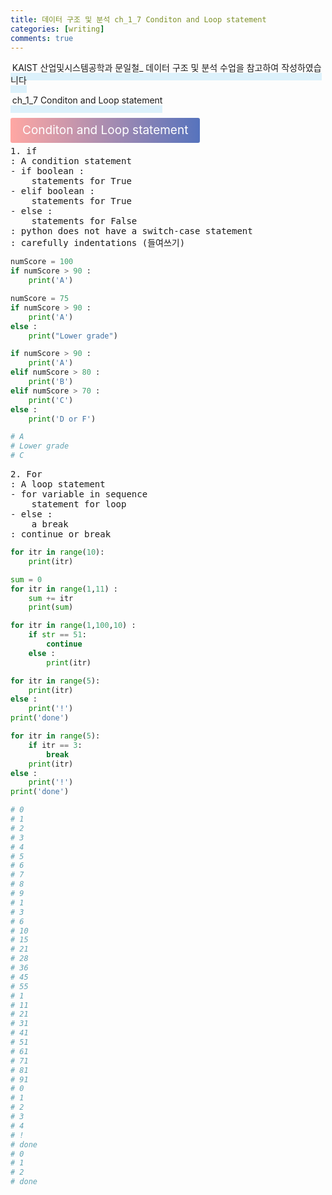 ```yaml
---
title: 데이터 구조 및 분석 ch_1_7 Conditon and Loop statement
categories: [writing] 
comments: true
---
```

<p><span style="border-bottom: 12px solid #dcf1fb; padding: 0 0 0 0.2em;">KAIST 산업및시스템공학과 문일철_ 데이터 구조 및 분석 수업을 참고하여 작성하였습니다</span></p>
<p><span style="border-bottom: 12px solid #dcf1fb; padding: 0 0 0 0.2em;">ch_1_7 Conditon and Loop statement
</span></p>

<html lang="en">
<head>
    <meta charset="UTF-8">
    <title>정의</title>
</head>
<body>

<pre>
</pre>

<p><span style="background: linear-gradient(to right, #ffa7a3, #5673bd); padding: 0.43em 1em; font-size: 19px; border-radius: 3px; color: #ffffff;">Conditon and Loop statement</span></p>
<pre>
1. if
: A condition statement
- if boolean :
    statements for True
- elif boolean :
    statements for True
- else :
    statements for False
: python does not have a switch-case statement
: carefully indentations (들여쓰기)
</pre>
</body>
</html>

```python
numScore = 100
if numScore > 90 :
    print('A')

numScore = 75
if numScore > 90 :
    print('A')
else :
    print("Lower grade")

if numScore > 90 :
    print('A')
elif numScore > 80 :
    print('B')
elif numScore > 70 :
    print('C')
else :
    print('D or F')

# A
# Lower grade
# C
```
<body>
<pre>
2. For
: A loop statement
- for variable in sequence
    statement for loop
- else :
    a break
: continue or break
</pre>
</body>

```python
for itr in range(10):
    print(itr)

sum = 0
for itr in range(1,11) :
    sum += itr
    print(sum)

for itr in range(1,100,10) :
    if str == 51:
        continue
    else :
        print(itr)

for itr in range(5):
    print(itr)
else :
    print('!')
print('done')

for itr in range(5):
    if itr == 3:
        break
    print(itr)
else :
    print('!')
print('done')

# 0
# 1
# 2
# 3
# 4
# 5
# 6
# 7
# 8
# 9
# 1
# 3
# 6
# 10
# 15
# 21
# 28
# 36
# 45
# 55
# 1
# 11
# 21
# 31
# 41
# 51
# 61
# 71
# 81
# 91
# 0
# 1
# 2
# 3
# 4
# !
# done
# 0
# 1
# 2
# done
```